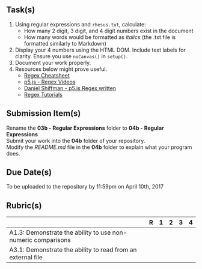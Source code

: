 Task(s)
-------
1. Using regular expressions and ```rhesus.txt```, calculate:
   * How many 2 digit, 3 digit, and 4 digit numbers exist in the document
   * How many words would be formatted as _italics_ (the .txt file is formatted similarly to Markdown)
2. Display your 4 numbers using the HTML DOM.  Include text labels for clarity.  Ensure you use ```noCanvas()``` in ```setup()```.
3. Document your work properly.
4. Resources below might prove useful.  
   * [Regex Cheatsheet](https://www.cheatography.com/davechild/cheat-sheets/regular-expressions/pdf/)
   * [p5.js - Regex Videos](https://www.youtube.com/playlist?list=PLRqwX-V7Uu6YEypLuls7iidwHMdCM6o2w)
   * [Daniel Shiffman - p5.js Regex written](http://shiffman.net/a2z/regex/)
   * [Regex Tutorials](https://regexone.com/)

Submission Item(s)
------------------
Rename the **03b - Regular Expressions** folder to **04b - Regular Expressions**  
Submit your work into the **04b** folder of your repository.  
Modify the _README.md_ file in the **04b** folder to explain what your program does.

Due Date(s)
-------------
To be uploaded to the repository by 11:59pm on April 10th, 2017

Rubric(s)
---------
|                                          | R    | 1    | 2    | 3    | 4    |
| ---------------------------------------- | ---- | ---- | ---- | ---- | ---- |
| A1.3: Demonstrate the ability to use non-numeric comparisons  |      |      |      |      |      |
| A3.1: Demonstrate the ability to read from an external file   |      |      |      |      |      |
